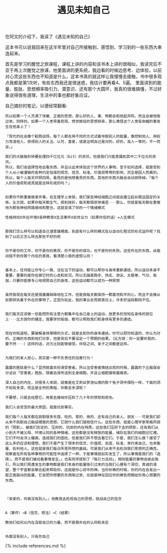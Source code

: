 ﻿---
layout: post
title: 遇见未知自己
category: tweet
---


在阿文的介绍下，我读了《遇见未知的自己》

这本书可以说我回来在这半年里对自己所接触到、感悟到、学习到的一些东西大串连起来。

首先是学习的醒觉之旅课程，课程上讲的内容和该书本上讲的很相似，我读完后不亚于再上次醒觉之旅课，他里面讲的更系统，我边看的时候边思考、边体验，以前对心灵这些东西也不知道是什么，这本书真的就这样让我慢慢去接触，书中很多观点我都是第1次听，有些东西我还是很迷惑，我估计要再看4、5遍。
里面讲到的能量、胜肽、思想頻率吸引力、潜意识、还有那个大圆环，我真的很难搞懂，不过好象说得很有道理，生活中的事也都好象应证。


自己摘抄的笔记，以便经常翻看:

    
    所以如果一个人充满了快樂、正面的思想，那么好的人、事、物都会和他起共鸣，而且会被他吸过來。同样的，如果一个人老带着悲观、愤世嫉俗的思想频率，那么难怪这个人常有倒楣的事发生在他身上了！

    「现代的社会像个殺戮战场，每个人都在用不同的方式试着夺取别人的能量，像控制他人、用权力驾凌他人、获得别人的关注、认可、喜爱，或是证明自己是对的，好的，高人一等的，不一而足。」

    我们的大脑每秒钟要处理四千亿位元（bit）的资讯，但是我们只能意識到其中二千位元的资讯。
    所以，我们会选择性地去看东西，并且以此來体验这个世界的人事物。至于如何选择，就是受到个人从小被灌输的各种约定俗成的观念、信念、标准、价值观等等的影响，完全是因人而異的。所以，每个人每天环顾四周，看見的是他想看見的东西，其他的东西大脑会自动排除掉。「每个人的价值观和成見就是这样形成的吗？」


    如果你不断重複做某件事，在生理学上來說，我们某些神经细胞之间就会建立起长期且固定的关係，比方說，如果你每天都生气，感到挫折，每天都很悲惨痛苦‥‥那么，你就是每天都在重複地为那张神经网路接线和整合。这就变成了你的一个情绪模式

    性格倾向X外在环境X各种教育X生活事件X前世业力（如果你信的话）=人生模式


    那我们怎么样可以知道自己潜意識裡面，到底有什么样的模式在以自动化程式的形式运作呢？找到了以后又怎么除去那些不好的呢


    你不是你的工作，你不是你的表现，你不是你的成功，也不是你的失败。这些外在的东西，丝毫动摇不到你那个内在的真我，看清楚小我的虚假认同！


    基本上，任何能让你专心一致、活在当下的运动，都可以帮你与身体重新連结，所以运动本身不重要，重要的是你在做它时的心态和狀况。所以无論是跑步、快走、游泳、太极拳、气功、瑜伽，只要你能够专心地观照自己的身体，这些运动都可以成为一种冥想


    虽然我现在每天还是很庸庸碌碌地在工作，但是我每天都保持一颗喜悦和平的心，而且不会像从前那样执着于外在的事物了。正因为如此，我的事业反而蒸蒸日上，许多好运挡都挡不住。

    
    我们每天应该做一些能把所有注意力都集中在自己身上的运动，放更多的觉知在身体的部位上‥‥比方說你的健走，我要学的瑜伽，都可以帮助我们和身体有更多的連结。


    现在你知道啦，要破解身体障碍的方式，就是去和你的身体連结。你可以把你知道的，你认为对的、正确的东西和他们分享，但是背后不要设定一个预期的结果。（比方說：你一定要听我的，要不然‥‥）这样的话，对方比较能够接受。伴侣之间、亲子之间都是这样。


    为我们的亲人担心，其实是一种不负责任的加害行为！

    露露的胜肽是什么？显然她喜欢扮演受害者。所以当受害者情结出现的时候，露露的下丘脑就会分泌出「受害者」胜肽，随着血液传送到全身细胞，并且让细胞接收器接收。

    深入自己的内在，对很多人來說，就像是在艾莉丝梦游仙境的那个兔子洞中探险一样，下面的洞不知有多深，而且是全然的黑暗，你敢走多深呢？

    不要想，只是去经歷它。用爱去接纳你压抑了几十年的愤怒和悲伤。
    
    我们人会受苦的最大原因，就是抗拒事实。

    我们每个人每天都在挑剔很多东西，吃的、穿的、用的、还有自己的亲人、朋友‥‥可是我们却从來不挑剔自己脑袋裡面的思想。它說什么我们就相信什么。这些东西，就是心理学家荣格所說的『阴影』，被我们否定的、压抑的、抗拒的内在特质。这些我们压抑下去的阴影，还有我们从小到大不被父母、环境认同的各种情绪，这些都是没有释放的能量，储存在我们的细胞记忆裡。它们不时会浮上檯面，造成我们的困扰，但是我们并不想去看它们。于是，我们怎么做？接受了这么多的应该和理想，我们于是产生了很多的信念、价值观、态度、标准，來约束自己，也來衡量、批判他人。这些就是我们每日所思所想的基础，可是我们从來不去检测我们思想的正确性。观察者在所有各种事物的可能性中选择了一种，于是事情就如实发生了，所以事情是我们的『选择』，而不是我们被动看事情发生。」也有同学提到了「吸引力法则」，相同能量的事物会彼此吸引，所以我们周遭发生的事物都是我们本身的能量吸引过來的当我们心裡有个深切、真诚的渴望，整个宇宙都会聯合起來帮助你，这就是你心目中的神。当你祈祷的时候，你的内在会发出一股正面振动的能量，它会把你想要的东西吸过來，也就是神在回应你的祷告而赐给你真心想要的东西。

 

    『亲爱的，外面没有别人。』他教我去检视自己的思想，挑战自己的信念


    A（事件）→B（信念、想法）→C（结果）

    教他们如何从内在汲取自己的力量，而不是靠外在的认同和肯定


    外面没有别人，只有你自己


    
 

{% include references.md %}